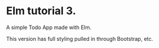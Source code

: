 # Elm tutorial 3.


A simple Todo App made with Elm.

This version has full styling pulled in through Bootstrap, etc. 
